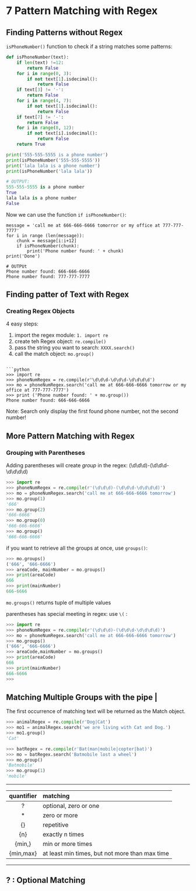 # 7 Pattern Matching with Regex

## Finding Patterns without Regex 


```isPhoneNumber()``` function to check if a string matches some patterns:  

```python
def isPhoneNumber(text):
    if len(text) !=12:
        return False
    for i in range(0, 3):
        if not text[1].isdecimal():
            return False
    if text[3] != '-':
        return False
    for i in range(4, 7):
        if not text[1].isdecimal():
            return False
    if text[7] != '-':
        return False
    for i in range(8, 12):
        if not text[i].isdecimal():
            return False
    return True

print('555-555-5555 is a phone number')
print(isPhoneNumber('555-555-5555'))
print('lala lala is a phone number')
print(isPhoneNumber('lala lala'))

# OUTPUT:
555-555-5555 is a phone number
True
lala lala is a phone number
False
```

    
Now we can use the function ```if isPhoneNumber()```:  
```pyhon
message = 'call me at 666-666-6666 tomorror or my office at 777-777-7777'
for i in range (len(message)):
    chunk = message[i:i+12]
    if isPhoneNumber(chunk):
        print('Phone number found: ' + chunk)
print('Done')

# OUTPUt
Phone number found: 666-666-6666
Phone number found: 777-777-7777
```

## Finding patter of Text with Regex

### Creating Regex Objects

4 easy steps:  

1. import the regex module: ```1. import re```
2. create teh Regex object: ```re.compile()```
3. pass the string you want to search: ```XXXX.search()```
4. call the match object: ```mo.group()```
```

```python
>>> import re
>>> phoneNumRegex = re.compile(r'\d\d\d-\d\d\d-\d\d\d\d')
>>> mo = phoneNumRegex.search('call me at 666-666-6666 tomorrow or my office at 777-777-7777')
>>> print ('Phone number found: ' + mo.group())
Phone number found: 666-666-6666
```
Note: Search only display the first found phone number, not the second number!

## More Pattern Matching with Regex

### Grouping with Parentheses

Adding parentheses will create *group* in the regex: (\d\d\d)-(\d\d\d-\d\d\d\d)

```python
>>> import re
>>> phoneNumRegex = re.compile(r'(\d\d\d)-(\d\d\d-\d\d\d\d)')
>>> mo = phoneNumRegex.search('call me at 666-666-6666 tomorrow')
>>> mo.group(1)
'666'
>>> mo.group(2)
'666-6666'
>>> mo.group(0)
'666-666-6666'
>>> mo.group()
'666-666-6666'
```

if you want to retrieve all the groups at once, use ```groups()```:  
```python
>>> mo.groups()
('666', '666-6666')
>>> areaCode, mainNumber = mo.groups()
>>> print(areaCode)
666
>>> print(mainNumber)
666-6666
```

```mo.groups()``` returns tuple of multiple values

parentheses has special meeting in regex: use ```\(``` :  
```python
>>> import re
>>> phoneNumRegex = re.compile(r'(\d\d\d)-(\d\d\d-\d\d\d\d)')
>>> mo = phoneNumRegex.search('call me at 666-666-6666 tomorrow')
>>> mo.groups()
('666', '666-6666')
>>> areaCode,mainNumber = mo.groups()
>>> print(areaCode)
666
>>> print(mainNumber)
666-6666
>>> 
```

## Matching Multiple Groups with the pipe |
The first occurrence of matching text will be returned as the Match object.
```python
>>> animalRegex = re.compile(r'Dog|Cat')
>>> mo1 = animalRegex.search('we are living with Cat and Dog.')
>>> mo1.group()
'Cat'
```

```python
>>> batRegex = re.compile(r'Bat(man|mobile|copter|bat)')
>>> mo = batRegex.search('Batmobile lost a wheel')
>>> mo.group()
'Batmobile'
>>> mo.group(1)
'mobile'
```
---
| quantifier | matching |
|:----------:|:---------|
| ? | optional, zero or one |
| * | zero or more |
| {} | repetitive |
| {n} | exactly n times |
| {min,} | min or more times |
| {min,max} | at least min times, but not more than max time |
---

## ? : Optional Matching 








